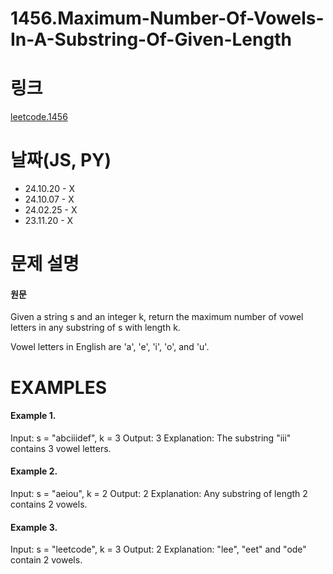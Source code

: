 # 1456.Maximum-Number-Of-Vowels-In-A-Substring-Of-Given-Length

# 링크

[leetcode.1456](https://leetcode.com/problems/maximum-number-of-vowels-in-a-substring-of-given-length/description/?envType=study-plan-v2&envId=leetcode-75)

# 날짜(JS, PY)

- 24.10.20 - X
- 24.10.07 - X
- 24.02.25 - X
- 23.11.20 - X

# 문제 설명

#### 원문

Given a string s and an integer k, return the maximum number of vowel letters in any substring of s with length k.

Vowel letters in English are 'a', 'e', 'i', 'o', and 'u'.

# EXAMPLES

#### Example 1.

Input: s = "abciiidef", k = 3
Output: 3
Explanation: The substring "iii" contains 3 vowel letters.

#### Example 2.

Input: s = "aeiou", k = 2
Output: 2
Explanation: Any substring of length 2 contains 2 vowels.

#### Example 3.

Input: s = "leetcode", k = 3
Output: 2
Explanation: "lee", "eet" and "ode" contain 2 vowels.
